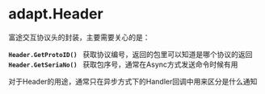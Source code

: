 # adapt.Header
富途交互协议头的封装，主要需要关心的是：

**`Header.GetProtoID() `** 获取协议编号，返回的包里可以知道是哪个协议的返回
**`Header.GetSeriaNo() `** 获取包序号，通常在Async方式发送命令时候有用

对于Header的用途，通常只在异步方式下的Handler回调中用来区分是什么通知